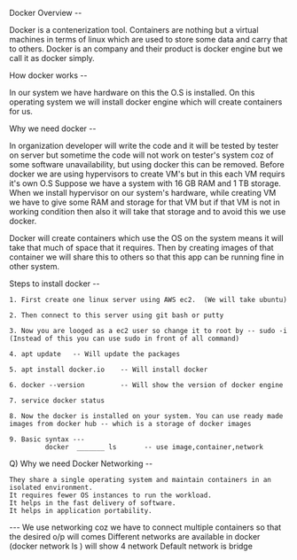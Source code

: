 Docker Overview --

  Docker is a contenerization tool. Containers are nothing but a virtual machines in terms of linux which are used to store some data and carry that to others.
  Docker is an company and their product is docker engine but we call it as docker simply.
  
How docker works --

   In our system we have hardware on this the O.S is installed. On this operating system we will install docker engine which will create containers for us.
   
Why we need docker --

   In organization developer will write the code and it will be tested by tester on server but sometime the code will not work on tester's system coz of some software      unavailability, but using docker this can be removed.
   Before docker we are using hypervisors to create VM's but in this each VM requirs it's own O.S
      Suppose we have a system with 16 GB RAM and 1 TB storage.
      When we install hypervisor on our system's hardware, while creating VM we have to give some RAM and storage for that VM but if that VM is not in working               condition 
      then also it will take that storage and to avoid this we use docker.
      
  Docker will create containers which use the OS on the system means it will take that much of space that it requires.
  Then by creating images of that container we will share this to others so that this app can be running fine in other system.
  
  Steps to install docker --
  
    1. First create one linux server using AWS ec2.  (We will take ubuntu)
    
    2. Then connect to this server using git bash or putty
    
    3. Now you are looged as a ec2 user so change it to root by -- sudo -i   (Instead of this you can use sudo in front of all command)
    
    4. apt update   -- Will update the packages
    
    5. apt install docker.io    -- Will install docker
    
    6. docker --version         -- Will show the version of docker engine
    
    7. service docker status
    
    8. Now the docker is installed on your system. You can use ready made images from docker hub -- which is a storage of docker images
    
    9. Basic syntax ---
             docker  _______ ls       -- use image,container,network
  
  
Q) Why we need Docker Networking --

    They share a single operating system and maintain containers in an isolated environment.
    It requires fewer OS instances to run the workload.
    It helps in the fast delivery of software.
    It helps in application portability.

--- We use networking coz we have to connect multiple containers so that the desired o/p will comes
    Different networks are available in docker (docker network ls ) will show 4 network
    Default network is bridge
